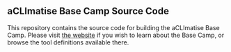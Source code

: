 ## aCLImatise Base Camp Source Code

This repository contains the source code for building the aCLImatise Base Camp.
Please visit [the website](https://aclimatise.github.io/BaseCamp/) if you wish to learn about the Base Camp, or browse the tool definitions available there.
